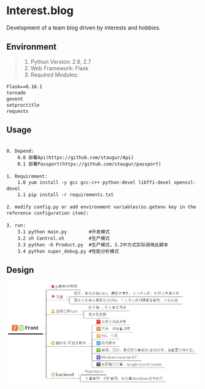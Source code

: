 # Interest.blog
Development of a team blog driven by interests and hobbies.

## Environment
> 1. Python Version: 2.6, 2.7
> 2. Web Framework: Flask
> 3. Required Modules:

```
Flask==0.10.1
tornado
gevent
setproctitle
requests
```

## Usage

```

0. Depend:
    0.0 部署Api(https://github.com/staugur/Api)
    0.1 部署Passport(https://github.com/staugur/passport)

1. Requirement:
    1.0 yum install -y gcc gcc-c++ python-devel libffi-devel openssl-devel
    1.1 pip install -r requirements.txt

2. modify config.py or add environment variables(os.getenv key in the reference configuration item):

3. run:
    3.1 python main.py        #开发模式
    3.2 sh Control.sh         #生产模式
    3.3 python -O Product.py  #生产模式，3.2中方式实际调用此脚本
    3.4 python super_debug.py #性能分析模式

```

## Design
![Design][1]

[1]: ./misc/design.png
